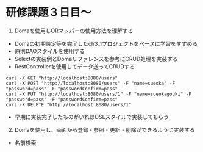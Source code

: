 # 研修課題３日目〜
1. Domaを使用しORマッパーの使用方法を理解する
- Domaの初期設定等を完了したch3_1プロジェクトをベースに学習をすすめる
- 原則DAOスタイルを使用する
- Selectの実装例とDomaリファレンスを参考にCRUD処理を実装する
- RestControllerを使用してデータ送ってCRUDする
```
curl -X GET "http://localhost:8080/users"
curl -X POST "http://localhost:8080/users" -F "name=sueoka" -F "password=pass" -F "passwordConfirm=pass"
curl -X PUT "http://localhost:8080/users/1" -F "name=sueokagouki" -F "password=pass" -F "passwordConfirm=pass"
curl -X DELETE "http://localhost:8080/users/1"
```
- 早期に実装完了したものがいればDSLスタイルで実装してもらう

2. Domaを使用し、画面から登録・参照・更新・削除ができるように実装する
- 名前検索
